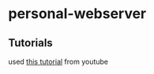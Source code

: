 # personal-webserver

## Tutorials

used [this tutorial](https://youtu.be/YwHErWJIh6Y?si=ligOGWodqlStg7jL) from youtube
